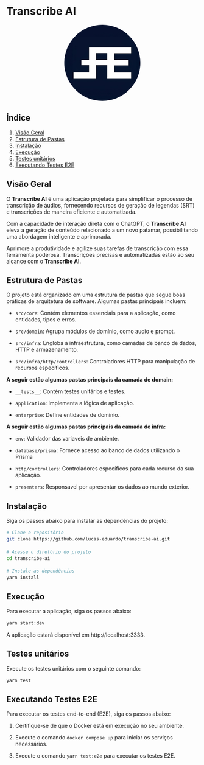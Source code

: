 # Transcribe AI
<p align="center">
  <img src="./.github/lucas_eduardo.png" width="200" style="border-radius:100%">
</p>

## Índice
1. [Visão Geral](#visão-geral)
2. [Estrutura de Pastas](#estrutura-de-pastas)
5. [Instalação](#instalação)
6. [Execução](#execução)
7. [Testes unitários](#testes-unitários)
8. [Executando Testes E2E](#executando-testes-e2e)

## Visão Geral
O **Transcribe AI** é uma aplicação projetada para simplificar o processo de transcrição de áudios, fornecendo recursos de geração de legendas (SRT) e transcrições de maneira eficiente e automatizada.

Com a capacidade de interação direta com o ChatGPT, o **Transcribe AI** eleva a geração de conteúdo relacionado a um novo patamar, possibilitando uma abordagem inteligente e aprimorada.

Aprimore a produtividade e agilize suas tarefas de transcrição com essa ferramenta poderosa. Transcrições precisas e automatizadas estão ao seu alcance com o **Transcribe AI**.

## Estrutura de Pastas
O projeto está organizado em uma estrutura de pastas que segue boas práticas de arquitetura de software. Algumas pastas principais incluem:

- `src/core`: Contém elementos essenciais para a aplicação, como entidades, tipos e erros.

- `src/domain`: Agrupa módulos de domínio, como audio e prompt.

- `src/infra`: Engloba a infraestrutura, como camadas de banco de dados, HTTP e armazenamento.

- `src/infra/http/controllers`: Controladores HTTP para manipulação de recursos específicos.

**A seguir estão algumas pastas principais da camada de domain:**
- `__tests__`: Contém testes unitários e testes.

- `application`: Implementa a lógica de aplicação.

- `enterprise`: Define entidades de domínio.

**A seguir estão algumas pastas principais da camada de infra:**
- `env`: Validador das variaveis de ambiente.

- `database/prisma`: Fornece acesso ao banco de dados utilizando o Prisma

- `http/controllers`: Controladores específicos para cada recurso da sua aplicação.

- `presenters`: Responsavel por apresentar os dados ao mundo exterior.

## Instalação
Siga os passos abaixo para instalar as dependências do projeto:

```bash
# Clone o repositório
git clone https://github.com/lucas-eduardo/transcribe-ai.git

# Acesse o diretório do projeto
cd transcribe-ai

# Instale as dependências
yarn install
```

## Execução
Para executar a aplicação, siga os passos abaixo:

```bash
yarn start:dev
```

A aplicação estará disponível em http://localhost:3333.

## Testes unitários
Execute os testes unitários com o seguinte comando:

```bash
yarn test
```

## Executando Testes E2E
Para executar os testes end-to-end (E2E), siga os passos abaixo:

1. Certifique-se de que o Docker está em execução no seu ambiente.

2. Execute o comando `docker compose up` para iniciar os serviços necessários.

3. Execute o comando `yarn test:e2e` para executar os testes E2E.